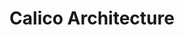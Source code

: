 ---
title: Calico Architecture
show_read_time: false
canonical_url: 'https://docs.projectcalico.org/v3.9/reference/architecture/index'
---